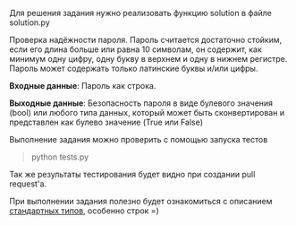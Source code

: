 Для решения задания нужно реализовать функцию solution в файле solution.py

Проверка надёжности пароля. Пароль считается достаточно стойким, если его длина больше или равна 10 символам, он содержит, как минимум одну цифру, одну букву в верхнем и одну в нижнем регистре. Пароль может содержать только латинские буквы и/или цифры.

**Входные данные**: Пароль как строка.

**Выходные данные**: Безопасность пароля в виде булевого значения (bool) или любого типа данных, который может быть сконвертирован и представлен как булево значение (True или False)

Выполнение задания можно проверить с помощью запуска тестов
> python tests.py 

Так же результаты тестирования будет видно при создании pull request'а.

При выполнении задания полезно будет ознакомиться с описанием [стандартных типов](https://docs.python.org/3/library/stdtypes.html), особенно строк =)
